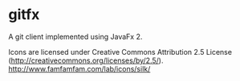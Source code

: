 gitfx
=====

A git client implemented using JavaFx 2. 


Icons are licensed under Creative Commons Attribution 2.5 License (http://creativecommons.org/licenses/by/2.5/). http://www.famfamfam.com/lab/icons/silk/